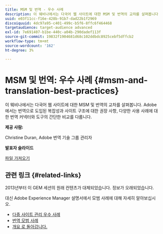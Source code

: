 ```yaml
---
title: MSM 및 번역 - 우수 사례
description: 이 웨비나에서는 다국어 웹 사이트에 대한 MSM 및 번역의 교차를 살펴봅니다. Adobe에서는 번역으로 도입된 복잡성과 사이트 구조에 대한 권장 사항, 다양한 사용 사례에 대한 번역 커넥터와 도구의 간단한 비교를 다룹니다.
uuid: e03f11cc-f16e-428b-91b7-dad22b1f2969
discoiquuid: 4dc97a95-c401-499c-b5f6-8ffc6f464468
targetaudience: target-audience advanced
exl-id: 7e691407-b1be-440c-a04b-290dadef113f
source-git-commit: 19832f1904681d68c102ddbdc8925cebf5dffcb2
workflow-type: tm+mt
source-wordcount: '162'
ht-degree: 3%

---
```


# MSM 및 번역: 우수 사례 {#msm-and-translation-best-practices}

이 웨비나에서는 다국어 웹 사이트에 대한 MSM 및 번역의 교차를 살펴봅니다. Adobe에서는 번역으로 도입된 복잡성과 사이트 구조에 대한 권장 사항, 다양한 사용 사례에 대한 번역 커넥터와 도구의 간단한 비교를 다룹니다.

**제공 사람:**

Christine Duran, Adobe 번역 기술 그룹 관리자

**발표자 슬라이드**

[파일 가져오기](assets/20130731-adobe-msm-and-translation-best-practices.pdf)

## 관련 링크 {#related-links}

2013년부터 이 GEM 세션의 원래 컨텐츠가 대체되었습니다. 정보가 오래되었습니다.

대신 Adobe Experience Manager 설명서에서 모범 사례에 대해 자세히 알아보십시오.

* [다중 사이트 관리 우수 사례](https://docs.adobe.com/docs/en/aem/6-1/administer/sites/msm/msm-bp.html)
* [번역 모범 사례](https://docs.adobe.com/docs/en/aem/6-1/administer/sites/translation/tc-bp.html)
* [개요 로 돌아갑니다.](https://helpx.adobe.com/experience-manager/kt/eseminars/gems/aem-index.html)
